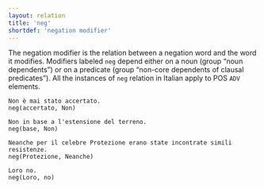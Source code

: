 ```yaml
---
layout: relation
title: 'neg'
shortdef: 'negation modifier'
---
```


The negation modifier is the relation between a negation word and the word it modifies. Modifiers labeled <code>neg</code> depend either on a noun (group “noun dependents”) or on a predicate (group “non-core dependents of clausal predicates”). 
All the instances of <code>neg</code> relation in Italian apply to POS <code>ADV</code> elements.

~~~ sdparse
Non è mai stato accertato. 
neg(accertato, Non)
~~~
~~~ sdparse
Non in base a l'estensione del terreno. 
neg(base, Non)
~~~
~~~ sdparse
Neanche per il celebre Protezione erano state incontrate simili resistenze. 
neg(Protezione, Neanche)
~~~
~~~ sdparse
Loro no. 
neg(Loro, no)
~~~
